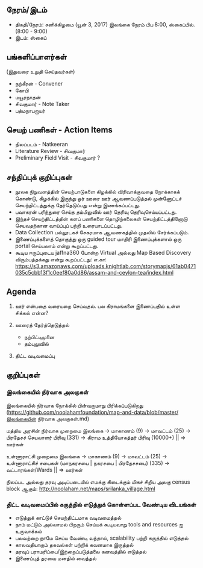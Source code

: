 ## நேரம்/இடம்
* திகதி/நேரம்: சனிக்கிழமை (யூன் 3, 2017) இலங்கை நேரம் பிப 8:00, ஸ்கைப்பில்.  (8:00 - 9:00)
* இடம்: ஸ்கைப்

## பங்களிப்பாளர்கள்
(இதுவரை உறுதி செய்தவர்கள்)
* நற்கீரன் - Convener
* கோபி
* மயூரநாதன்
* சிவகுமார் - Note Taker
* பத்மநாபஐயர்


## செயற் பணிகள் - Action Items
* நிலப்படம் - Natkeeran
* Literature Review - சிவகுமார்
* Preliminary Field Visit - சிவகுமார் ?

## சந்திப்புக் குறிப்புகள்
* நூலக நிறுவனத்தின் செயற்பாடுகளை கிழக்கில் விரிவாக்குவதை நோக்காகக் கொண்டு, கிழக்கில் இருந்து ஒர் ஊரை ஊர் ஆவணப்படுத்தல் முன்னோட்டச் செயற்திட்டத்துக்கு தேர்தெடுப்பது என்று இணங்கப்பட்டது.
* பவாகரன் பரிந்துரை செய்த தம்பிலுவில் ஊர் தெரிவு தெரிவுசெய்யப்பட்டது.
* இந்தச் செயற்திட்டத்தின் களப் பணிகளை தொழிற்கலைகள் செயற்திட்டத்தினோடு செயவதற்கான வாய்ப்புப் பற்றி உரையாடப்பட்டது.
* Data Collection பல்லூடகச் சேகரமாக ஆவணகத்தில் முதலில் சேர்க்கப்படும்.
* இணைப்புக்களைத் தொகுத்து ஒரு guided tour மாதிரி இணைப்புக்களால் ஒரு portal செய்யலாம் என்று கூறப்பட்டது. 
* கூடிய ஈருப்புடைய jaffna360 போன்ற Virtual அல்லது Map Based Discovery விரும்பத்தக்கது என்று கூறப்பட்டது:  எ.கா: https://s3.amazonaws.com/uploads.knightlab.com/storymapjs/61ab0471035c5cbb13f1c0eef80a0d86/assam-and-ceylon-tea/index.html

## Agenda 
1. ஊர் என்பதை வரையறை செய்வதல்.  பல கிராமங்களை இணைப்பதில் உள்ள சிக்கல் என்ன? 
2. ஊரைத் தேர்த்தெடுத்தல்
    * நற்பிட்டிமுனை
    * தம்புலுவில்
   
3. திட்ட வடிவமைப்பு

## குறிப்புகள்
### இலங்கையில் நிர்வாக அலகுகள்
இலங்கையில் நிர்வாக நோக்கில் பின்வருமாறு பிரிக்கப்படுகிறது (https://github.com/noolahamfoundation/map-and-data/blob/master/இலங்கையின் நிர்வாக அலகுகள்.md)

மத்திய அரசின் நிர்வாக முறைமை
இலங்கை -> மாகாணம் (9) -> மாவட்டம் (25) -> பிரதேசச் செயலாளர் பிரிவு (331) -> கிராம உத்தியோகத்தர் பிரிவு (10000+) || => ஊர்கள்

உள்ளூராட்சி முறைமை
இலங்கை -> மாகாணம் (9) -> மாவட்டம் (25) -> உள்ளூராட்சிச் சபைகள் (மாநகரசபை | நகரசபை | பிரதேசசபை) (335) -> வட்டாரங்கள்/Wards || => ஊர்கள்

நிலப்பட அல்லது தரவு அடிப்படையில் எமக்கு கிடைக்கும் மிகச் சிறிய அலகு census block ஆகும்: http://noolaham.net/maps/srilanka_village.html

### திட்ட வடிவமைப்பில் கருத்தில் எடுத்துக் கொள்ளப்பட வேண்டிய விடயங்கள்
* எடுத்துக் காட்டுச் செயற்திட்டமாக வடிவமைத்தல்
* நாம் மட்டும் அல்லாமல் பிறரும் செய்யக் கூடியவாறு tools and resources ஐ உருவாக்கல்
* பலவற்றை நாமே செய்ய வேண்டி வந்தால், scalability பற்றி கருத்தில் எடுத்தல்
* காலவதியாகும் தகவல்கள் பற்றிக் கவனமாக இருத்தல்
* தரவுப் பராமரிப்பை/இற்றைப்படுத்தலை கனவத்தில் எடுத்தல்
* இணைப்புத் தரவை மனதில் வைத்தல்



 
